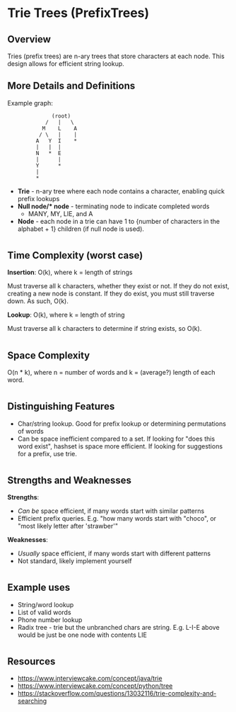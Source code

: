 # Trie Trees (PrefixTrees)
## Overview

Tries (prefix trees) are n-ary trees that store characters at each node. This design allows for efficient string lookup.

## More Details and Definitions
Example graph:
```
              (root)
            /   |   \
           M    L    A
          / \   |    |
         A   Y  I    *
         |   |  |
         N   *  E
         |      |
         Y      *
         |
         *      
```
- **Trie** - n-ary tree where each node contains a character, enabling quick prefix lookups
- **Null node/\* node** - terminating node to indicate completed words
  - MANY, MY, LIE, and A
- **Node** - each node in a trie can have 1 to {number of characters in the alphabet + 1} children (if null node is used).
 

#
## Time Complexity (worst case)
**Insertion**: O(k), where k = length of strings

Must traverse all k characters, whether they exist or not. If they do not exist, creating a new node is constant. If they do exist, you must still traverse down. As such, O(k).

**Lookup**: O(k), where k = length of string

Must traverse all k characters to determine if string exists, so O(k).

#
## Space Complexity
O(n * k), where n = number of words and k = (average?) length of each word.

#
## Distinguishing Features
- Char/string lookup. Good for prefix lookup or determining permutations of words
- Can be space inefficient compared to a set. If looking for "does this word exist", hashset is space more efficient. If looking for suggestions for a prefix, use trie.


#
## Strengths and Weaknesses

**Strengths**:
- _Can be_ space efficient, if many words start with similar patterns
- Efficient prefix queries. E.g. "how many words start with "choco", or "most likely letter after 'strawber'"

**Weaknesses**:
- _Usually_ space efficient, if many words start with different patterns
- Not standard, likely implement yourself

#
## Example uses
- String/word lookup
- List of valid words
- Phone number lookup
- Radix tree - trie but the unbranched chars are string. E.g. L-I-E above would be just be one node with contents LIE

#
## Resources
- https://www.interviewcake.com/concept/java/trie
- https://www.interviewcake.com/concept/python/tree
- https://stackoverflow.com/questions/13032116/trie-complexity-and-searching 

#